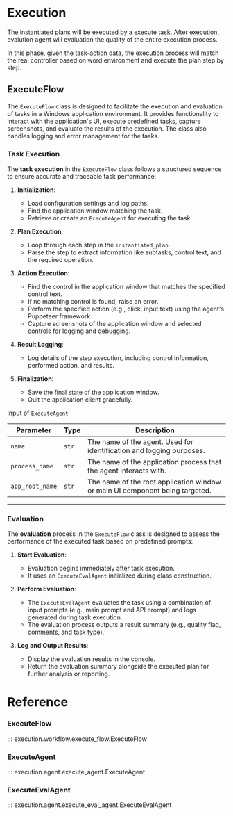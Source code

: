 # Execution

The instantiated plans will be executed by a execute task. After execution, evalution agent will evaluation the quality of the entire execution process.

In this phase, given the task-action data, the execution process will match the real controller based on word environment and execute the plan step by step.

## ExecuteFlow

The `ExecuteFlow` class is designed to facilitate the execution and evaluation of tasks in a Windows application environment. It provides functionality to interact with the application's UI, execute predefined tasks, capture screenshots, and evaluate the results of the execution. The class also handles logging and error management for the tasks.


### Task Execution

The **task execution** in the `ExecuteFlow` class follows a structured sequence to ensure accurate and traceable task performance:  

1. **Initialization**:  
   - Load configuration settings and log paths.  
   - Find the application window matching the task.  
   - Retrieve or create an `ExecuteAgent` for executing the task.  

2. **Plan Execution**:  
   - Loop through each step in the `instantiated_plan`.  
   - Parse the step to extract information like subtasks, control text, and the required operation.  

3. **Action Execution**:  
   - Find the control in the application window that matches the specified control text.  
   - If no matching control is found, raise an error.  
   - Perform the specified action (e.g., click, input text) using the agent's Puppeteer framework.  
   - Capture screenshots of the application window and selected controls for logging and debugging.  

4. **Result Logging**:  
   - Log details of the step execution, including control information, performed action, and results.  

5. **Finalization**:  
   - Save the final state of the application window.  
   - Quit the application client gracefully.  

Input of `ExecuteAgent`

| **Parameter**    | **Type** | **Description**                                                               |
|-------------------|----------|-------------------------------------------------------------------------------|
| `name`           | `str`    | The name of the agent. Used for identification and logging purposes.         |
| `process_name`   | `str`    | The name of the application process that the agent interacts with.           |
| `app_root_name`  | `str`    | The name of the root application window or main UI component being targeted. |
---

### Evaluation  

The **evaluation** process in the `ExecuteFlow` class is designed to assess the performance of the executed task based on predefined prompts:  

1. **Start Evaluation**:  
   - Evaluation begins immediately after task execution.  
   - It uses an `ExecuteEvalAgent` initialized during class construction.  

2. **Perform Evaluation**:  
   - The `ExecuteEvalAgent` evaluates the task using a combination of input prompts (e.g., main prompt and API prompt) and logs generated during task execution.  
   - The evaluation process outputs a result summary (e.g., quality flag, comments, and task type).  

3. **Log and Output Results**:  
   - Display the evaluation results in the console.  
   - Return the evaluation summary alongside the executed plan for further analysis or reporting.  

# Reference

### ExecuteFlow

::: execution.workflow.execute_flow.ExecuteFlow

### ExecuteAgent

::: execution.agent.execute_agent.ExecuteAgent

### ExecuteEvalAgent

::: execution.agent.execute_eval_agent.ExecuteEvalAgent